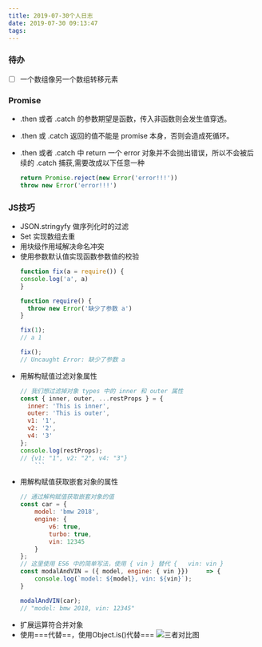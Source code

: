 ```yaml
---
title: 2019-07-30个人日志
date: 2019-07-30 09:13:47
tags:
---
```

### 待办

- [ ] 一个数组像另一个数组转移元素

### Promise

- .then 或者 .catch 的参数期望是函数，传入非函数则会发生值穿透。
- .then 或 .catch 返回的值不能是 promise 本身，否则会造成死循环。
- .then 或者 .catch 中 return 一个 error 对象并不会抛出错误，所以不会被后续的 .catch 捕获,需要改成以下任意一种

    ```js
    return Promise.reject(new Error('error!!!'))
    throw new Error('error!!!')
    ```

### JS技巧

- JSON.stringyfy 做序列化时的过滤
- Set 实现数组去重
- 用块级作用域解决命名冲突
- 使用参数默认值实现函数参数值的校验
    ```js
    function fix(a = require()) {
    console.log('a', a)
    }

    function require() {
      throw new Error('缺少了参数 a')
    }

    fix(1);
    // a 1

    fix();
    // Uncaught Error: 缺少了参数 a
    ```
- 用解构赋值过滤对象属性
    ```js
    // 我们想过滤掉对象 types 中的 inner 和 outer 属性
    const { inner, outer, ...restProps } = {
      inner: 'This is inner',
      outer: 'This is outer',
      v1: '1',
      v2: '2',
      v4: '3'
    };
    console.log(restProps);
    // {v1: "1", v2: "2", v4: "3"}
        ```
- 用解构赋值获取嵌套对象的属性
    ```js
    // 通过解构赋值获取嵌套对象的值
    const car = {
        model: 'bmw 2018',
        engine: {
            v6: true,
            turbo: true,
            vin: 12345
        }
    };
    // 这里使用 ES6 中的简单写法，使用 { vin } 替代 {   vin: vin }
    const modalAndVIN = ({ model, engine: { vin }})     => {
        console.log(`model: ${model}, vin: ${vin}`);
    }

    modalAndVIN(car);
    // "model: bmw 2018, vin: 12345" 
    ```
- 扩展运算符合并对象
- 使用===代替==，使用Object.is()代替===
    ![三者对比图](https://user-gold-cdn.xitu.io/2018/8/22/16561e1289dabef4?imageView2/0/w/1280/h/960/format/webp/ignore-error/1)
